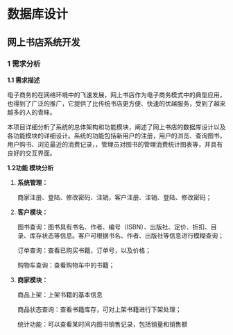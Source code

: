 # 数据库设计

## 网上书店系统开发

### 1    需求分析

**1.1    需求描述**

电子商务的在网络环境中的飞速发展，网上书店作为电子商务模式中的典型应用，也得到了广泛的推广，它提供了比传统书店更方便、快速的优越服务，受到了越来越多的人的青睐。 

本项目详细分析了系统的总体架构和功能模块，阐述了网上书店的数据库设计以及各功能模块的详细设计。系统的功能包括新用户的注册，用户的浏览、查询图书，用户购书、浏览最近的消费记录，，管理员对图书的管理消费统计图表等，并具有良好的交互界面。 



**1.2功能 模块分析**

1. **系统管理：**

   商家注册、登陆、修改密码、注销，客户注册、注销、登陆、修改密码；

2. **客户模块：**

   图书查询：图书具有书名、作者、编号（ISBN）、出版社、定价、折扣、目录、库存状态等信息。客户可根据书名、作者、出版社等信息进行模糊查询；

   订单查询：查看已购买书籍，订单号，以及价格；

   购物车查询：查看购物车中的书籍；

3. **商家模块：**

   商品上架：上架书籍的基本信息

   商品状态查询：查看书籍库存，可对上架书籍进行下架处理；

   统计功能：可以查看某时间内图书销售记录，包括销量和销售额